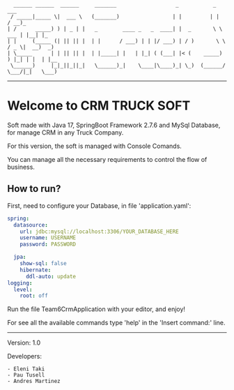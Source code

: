 ````
  ______ ______  ______     _______                   _           _           ___      
 / _____|_____ \|  ___ \   (_______)                 | |         | |         / __)_    
| /      _____) ) | _ | |   _        ____ _   _  ____| |  _       \ \   ___ | |__| |_  
| |     (_____ (| || || |  | |      / ___) | | |/ ___) | / )       \ \ / _ \|  __)  _) 
| \_____      | | || || |  | |_____| |   | |_| ( (___| |< (    _____) ) |_| | |  | |__ 
 \______)     |_|_||_||_|   \______)_|    \____|\____)_| \_)  (______/ \___/|_|   \___)

````
---
# Welcome to CRM TRUCK SOFT

Soft made with Java 17, SpringBoot Framework 2.7.6 and MySql Database, for manage CRM in any Truck Company.

For this version, the soft is managed with Console Comands.

You can manage all the necessary requirements to control the flow of business.

## How to run?

First, need to configure your Database, in file 'application.yaml':

```yaml
spring:
  datasource:
    url: jdbc:mysql://localhost:3306/YOUR_DATABASE_HERE
    username: USERNAME
    password: PASSWORD

  jpa:
    show-sql: false
    hibernate:
      ddl-auto: update
logging:
  level:
    root: off

```
Run the file Team6CrmApplication with your editor, and enjoy! 

For see all the available commands type 'help' in the 'Insert command:' line.

---
Version: 1.0

Developers:

    - Eleni Taki
    - Pau Tusell
    - Andres Martinez

